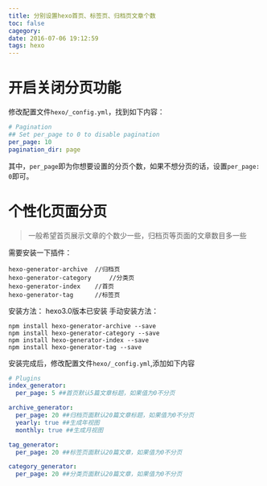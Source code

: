 ```yaml
---
title: 分别设置hexo首页、标签页、归档页文章个数
toc: false
cagegory: 
date: 2016-07-06 19:12:59
tags: hexo
---
```

# 开启关闭分页功能
修改配置文件`hexo/_config.yml`，找到如下内容：

``` yml
# Pagination
## Set per_page to 0 to disable pagination
per_page: 10 
pagination_dir: page
```

其中，`per_page`即为你想要设置的分页个数，如果不想分页的话，设置`per_page: 0`即可。

# 个性化页面分页

>一般希望首页展示文章的个数少一些，归档页等页面的文章数目多一些

<!--more-->

需要安装一下插件：

```
hexo-generator-archive  //归档页
hexo-generator-category     //分类页
hexo-generator-index    //首页
hexo-generator-tag      //标签页
```

安装方法：
hexo3.0版本已安装
手动安装方法：

``` shell
npm install hexo-generator-archive --save
npm install hexo-generator-category --save
npm install hexo-generator-index --save
npm install hexo-generator-tag --save
```


安装完成后，修改配置文件`hexo/_config.yml`,添加如下内容

``` yml
# Plugins
index_generator:
  per_page: 5 ##首页默认5篇文章标题，如果值为0不分页

archive_generator:
  per_page: 20 ##归档页面默认20篇文章标题，如果值为0不分页
  yearly: true ##生成年视图
  monthly: true ##生成月视图

tag_generator:
  per_page: 20 ##标签页面默认20篇文章，如果值为0不分页

category_generator: 
  per_page: 20 ##分类页面默认20篇文章，如果值为0不分页

```